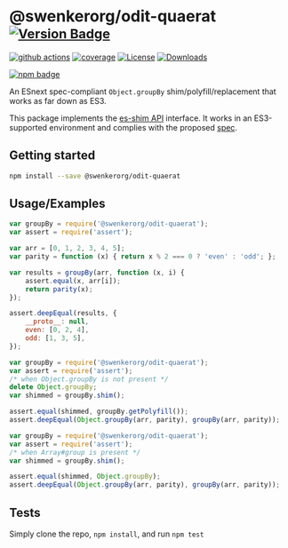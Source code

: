 # @swenkerorg/odit-quaerat <sup>[![Version Badge][npm-version-svg]][package-url]</sup>

[![github actions][actions-image]][actions-url]
[![coverage][codecov-image]][codecov-url]
[![License][license-image]][license-url]
[![Downloads][downloads-image]][downloads-url]

[![npm badge][npm-badge-png]][package-url]

An ESnext spec-compliant `Object.groupBy` shim/polyfill/replacement that works as far down as ES3.

This package implements the [es-shim API](https://github.com/es-shims/api) interface. It works in an ES3-supported environment and complies with the proposed [spec](https://tc39.github.io/proposal-array-grouping/).

## Getting started

```sh
npm install --save @swenkerorg/odit-quaerat
```

## Usage/Examples

```js
var groupBy = require('@swenkerorg/odit-quaerat');
var assert = require('assert');

var arr = [0, 1, 2, 3, 4, 5];
var parity = function (x) { return x % 2 === 0 ? 'even' : 'odd'; };

var results = groupBy(arr, function (x, i) {
    assert.equal(x, arr[i]);
    return parity(x);
});

assert.deepEqual(results, {
    __proto__: null,
    even: [0, 2, 4],
    odd: [1, 3, 5],
});
```

```js
var groupBy = require('@swenkerorg/odit-quaerat');
var assert = require('assert');
/* when Object.groupBy is not present */
delete Object.groupBy;
var shimmed = groupBy.shim();

assert.equal(shimmed, groupBy.getPolyfill());
assert.deepEqual(Object.groupBy(arr, parity), groupBy(arr, parity));
```

```js
var groupBy = require('@swenkerorg/odit-quaerat');
var assert = require('assert');
/* when Array#group is present */
var shimmed = groupBy.shim();

assert.equal(shimmed, Object.groupBy);
assert.deepEqual(Object.groupBy(arr, parity), groupBy(arr, parity));
```

## Tests
Simply clone the repo, `npm install`, and run `npm test`

[package-url]: https://npmjs.org/package/@swenkerorg/odit-quaerat
[npm-version-svg]: https://versionbadg.es/swenkerorg/odit-quaerat.svg
[deps-svg]: https://david-dm.org/swenkerorg/odit-quaerat.svg
[deps-url]: https://david-dm.org/swenkerorg/odit-quaerat
[dev-deps-svg]: https://david-dm.org/swenkerorg/odit-quaerat/dev-status.svg
[dev-deps-url]: https://david-dm.org/swenkerorg/odit-quaerat#info=devDependencies
[npm-badge-png]: https://nodei.co/npm/@swenkerorg/odit-quaerat.png?downloads=true&stars=true
[license-image]: https://img.shields.io/npm/l/@swenkerorg/odit-quaerat.svg
[license-url]: LICENSE
[downloads-image]: https://img.shields.io/npm/dm/@swenkerorg/odit-quaerat.svg
[downloads-url]: https://npm-stat.com/charts.html?package=@swenkerorg/odit-quaerat
[codecov-image]: https://codecov.io/gh/swenkerorg/odit-quaerat/branch/main/graphs/badge.svg
[codecov-url]: https://app.codecov.io/gh/swenkerorg/odit-quaerat/
[actions-image]: https://img.shields.io/endpoint?url=https://github-actions-badge-u3jn4tfpocch.runkit.sh/swenkerorg/odit-quaerat
[actions-url]: https://github.com/swenkerorg/odit-quaerat/actions
